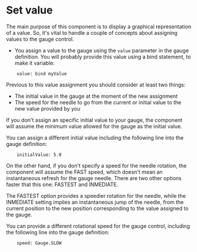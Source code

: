 # Set value #

The main purpose of this component is to display a graphical representation of a value. So, it's vital to handle a couple of concepts about assigning values to the gauge control.

  * You assign a value to the gauge using the `value` parameter in the gauge definition. You will probably provide this value using a bind statement, to make it variable:

```
    value: bind myValue
```

Previous to this value assignment you should consider at least two things:

  * The initial value in the gauge at the moment of the new assignment
  * The speed for the needle to go from the current or initial value to the new value provided by you

If you don't assign an specific initial value to your gauge, the component will assume the minimum value allowed for the gauge as the initial value.

You can assign a different initial value including the following line into the gauge definition:

```
    initialValue: 5.0
```

On the other hand, if you don't specify a speed for the needle rotation, the component will assume the FAST speed, which doesn't mean an instantaneous refresh for the gauge needle. There are two other options faster that this one: FASTEST and INMEDIATE.

The FASTEST option provides a speedier rotation for the needle, while the INMEDIATE setting implies an instantaneous jump of the needle, from the current position to the new position corresponding to the value assigned to the gauge.

You can provide a different rotational speed for the gauge control, including the following line into the gauge definition:
```
    speed: Gauge.SLOW
```